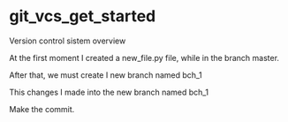 # git_vcs_get_started
Version control sistem overview

At the first moment I created a new_file.py file, while in the branch master.

After that, we must create I new branch named bch_1

This changes I made into the new branch named bch_1

Make the commit.

